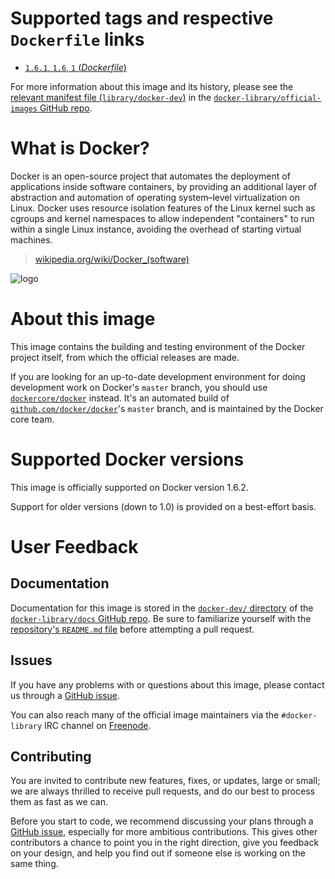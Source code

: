 # Supported tags and respective `Dockerfile` links

-	[`1.6.1`, `1.6`, `1` (*Dockerfile*)](https://github.com/docker/docker/blob/v1.6.1/Dockerfile)

For more information about this image and its history, please see the [relevant manifest file (`library/docker-dev`)](https://github.com/docker-library/official-images/blob/master/library/docker-dev) in the [`docker-library/official-images` GitHub repo](https://github.com/docker-library/official-images).

# What is Docker?

Docker is an open-source project that automates the deployment of applications inside software containers, by providing an additional layer of abstraction and automation of operating system–level virtualization on Linux. Docker uses resource isolation features of the Linux kernel such as cgroups and kernel namespaces to allow independent "containers" to run within a single Linux instance, avoiding the overhead of starting virtual machines.

> [wikipedia.org/wiki/Docker_(software)](https://en.wikipedia.org/wiki/Docker_%28software%29)

![logo](https://raw.githubusercontent.com/docker-library/docs/master/docker-dev/logo.png)

# About this image

This image contains the building and testing environment of the Docker project itself, from which the official releases are made.

If you are looking for an up-to-date development environment for doing development work on Docker's `master` branch, you should use [`dockercore/docker`](https://registry.hub.docker.com/u/dockercore/docker/) instead. It's an automated build of [`github.com/docker/docker`](https://github.com/docker/docker)'s `master` branch, and is maintained by the Docker core team.

# Supported Docker versions

This image is officially supported on Docker version 1.6.2.

Support for older versions (down to 1.0) is provided on a best-effort basis.

# User Feedback

## Documentation

Documentation for this image is stored in the [`docker-dev/` directory](https://github.com/docker-library/docs/tree/master/docker-dev) of the [`docker-library/docs` GitHub repo](https://github.com/docker-library/docs). Be sure to familiarize yourself with the [repository's `README.md` file](https://github.com/docker-library/docs/blob/master/README.md) before attempting a pull request.

## Issues

If you have any problems with or questions about this image, please contact us through a [GitHub issue](https://github.com/docker/docker/issues).

You can also reach many of the official image maintainers via the `#docker-library` IRC channel on [Freenode](https://freenode.net).

## Contributing

You are invited to contribute new features, fixes, or updates, large or small; we are always thrilled to receive pull requests, and do our best to process them as fast as we can.

Before you start to code, we recommend discussing your plans through a [GitHub issue](https://github.com/docker/docker/issues), especially for more ambitious contributions. This gives other contributors a chance to point you in the right direction, give you feedback on your design, and help you find out if someone else is working on the same thing.

